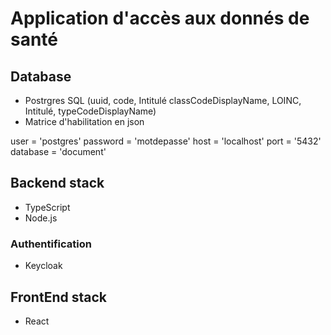 # Application d'accès aux donnés de santé
## Database
- Postrgres SQL (uuid, code, Intitulé classCodeDisplayName, LOINC, Intitulé, typeCodeDisplayName)
- Matrice d'habilitation en json

user = 'postgres'
password = 'motdepasse'
host = 'localhost'
port = '5432'
database = 'document'

## Backend stack
- TypeScript
- Node.js
### Authentification
- Keycloak
## FrontEnd stack
- React
